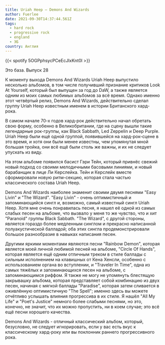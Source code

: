 ```yaml
---
title: Uriah Heep — Demons And Wizards
author: Fuerlee
date: 2021-09-30T14:37:44.561Z
tags:
  - hard rock
  - progressive rock
  - england
  - ЭБ
country: Англия
---
```

{{< spotify 5OGPphsycPCeEcJlxKnt0l >}}

Это база. Выпуск 28

К моменту выхода Demons And Wizards Uriah Heep выпустило несколько альбомов, в том числе получивший признание критиков Look At Yourself, который был выпущен за год до DaW, а также является одним из моих самых любимых альбомов за всё время. Однако именно этот четвёртый релиз, Demons And Wizards, действительно сделал группу Uriah Heep известным именем в истории Британского хард-рока.

В самом начале 70-х годов хард-рок действительно начал обретать свою форму, особенно в Великобритании, где на сцену вышли такие легендарные рок-группы, как Black Sabbath, Led Zeppelin и Deep Purple. Uriah Heep были ещё одной группой, появившейся на хард-рок-сцене в это время, и хотя они были менее известны, чем упомянутая мной большая тройка, они всё ещё были столь же важны, и их не следует упускать из виду.

На этом альбоме появился басист Гэри Тейн, который привнёс свежий новый подход со своими мелодичными басовыми линиями, и новый барабанщик в лице Ли Керслейка. Тейн и Керслейк вместе сформировали новую ритм-секцию, которая стала частью классического состава Uriah Heep.

Demons And Wizards наиболее знаменит своими двумя песнями "Easy Livin" и "The Wizard". "Easy Livin" - очень оптимистичный и запоминающийся сингл и, возможно, самый известный сингл Uriah Heep. Хотя мне очень понравилась песня, я нашел её одной из самых слабых песен на альбоме, что вызвало у меня то же чувство, что и хит "Paranoid" группы Black Sabbath. "The Wizard", с другой стороны, является гораздо более медленным синглом и прекрасно написанной полуакустической балладой; оба этих сингла продемонстрировали большое разнообразие в навыках написания песен.

Другими яркими моментами являются песни "Rainbow Demon", которая является моей личной любимой песней на альбоме, "Circle Of Hands", которая является ещё одним отличным треком в стиле баллады с сильным исполнением на клавишных от Кена Хенсли, особенно с использованием органа во вступлении, и "Traveler In Time", одна из самых тяжёлых и запоминающихся песен на альбоме, с запоминающимся риффом. Я также не могу не упомянуть блестящую закрывашку альбома, которая представляет собой комбинацию из двух песен, начиная с мягкой баллады "Paradise", которая затем сливается в оживлённую оптимистичную "The Spell"; именно здесь вы можете отчётливо услышать влияния прогрессива в их стиле. Я нашёл "All My Life" и "Poet's Justice" немного более слабыми песнями, но это, конечно, не значит, что их можно пропустить, ни в коем случае; это всё ещё песни хорошего качества.

Demons And Wizards - отличный классический альбом, который, безусловно, не следует игнорировать, если у вас есть вкус к классическому хард-року или вы поклонник раннего прогрессивного рока.